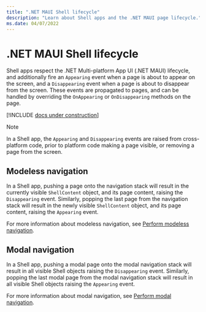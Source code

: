 ```yaml
---
title: ".NET MAUI Shell lifecycle"
description: "Learn about Shell apps and the .NET MAUI page lifecycle."
ms.date: 04/07/2022
---
```


# .NET MAUI Shell lifecycle

Shell apps respect the .NET Multi-platform App UI (.NET MAUI) lifecycle, and additionally fire an `Appearing` event when a page is about to appear on the screen, and a `Disappearing` event when a page is about to disappear from the screen. These events are propagated to pages, and can be handled by overriding the `OnAppearing` or `OnDisappearing` methods on the page.

[!INCLUDE [docs under construction](~/includes/preview-note.md)]

> [!NOTE]
> In a Shell app, the `Appearing` and `Disappearing` events are raised from cross-platform code, prior to platform code making a page visible, or removing a page from the screen.

## Modeless navigation

In a Shell app, pushing a page onto the navigation stack will result in the currently visible `ShellContent` object, and its page content, raising the `Disappearing` event. Similarly, popping the last page from the navigation stack will result in the newly visible `ShellContent` object, and its page content, raising the `Appearing` event.

For more information about modeless navigation, see [Perform modeless navigation](~/user-interface/pages/navigationpage.md#perform-modal-navigation).

## Modal navigation

In a Shell app, pushing a modal page onto the modal navigation stack will result in all visible Shell objects raising the `Disappearing` event. Similarly, popping the last modal page from the modal navigation stack will result in all visible Shell objects raising the `Appearing` event.

For more information about modal navigation, see [Perform modal navigation](~/user-interface/pages/navigationpage.md#perform-modal-navigation).
